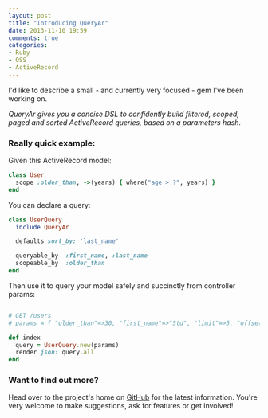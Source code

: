 ```yaml
---
layout: post
title: "Introducing QueryAr"
date: 2013-11-10 19:59
comments: true
categories:
- Ruby
- OSS
- ActiveRecord
---
```


I'd like to describe a small - and currently very focused - gem I've been working on.

<!-- more -->

*QueryAr gives you a concise DSL to confidently build filtered, scoped, paged and sorted ActiveRecord queries, based on a parameters hash.*

### Really quick example:

Given this ActiveRecord model:

```ruby
class User
  scope :older_than, ->(years) { where("age > ?", years) }
end
```

You can declare a query:

```ruby
class UserQuery
  include QueryAr

  defaults sort_by: 'last_name'

  queryable_by  :first_name, :last_name
  scopeable_by  :older_than
end
```

Then use it to query your model safely and succinctly from controller params:

```ruby

# GET /users
# params = { "older_than"=>30, "first_name"=>"Stu", "limit"=>5, "offset"=>0 }

def index
  query = UserQuery.new(params)
  render json: query.all
end
```

### Want to find out more?

Head over to the project's home on [GitHub](https://github.com/hooroo/query_ar) for the latest information. You're very welcome to make suggestions, ask for features or get involved!
